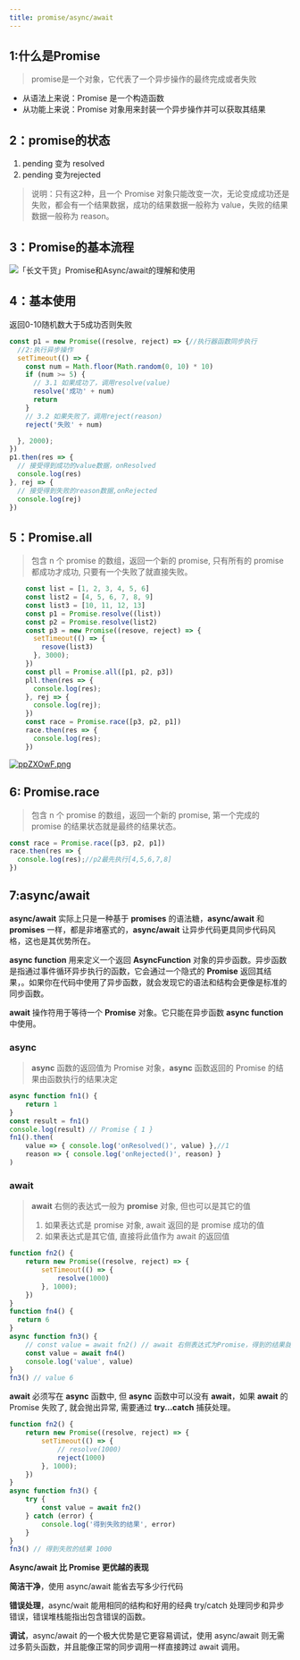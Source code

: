 ```yaml
---
title: promise/async/await
---
```


## 1:什么是Promise

> promise是一个对象，它代表了一个异步操作的最终完成或者失败

- 从语法上来说：Promise 是一个构造函数
- 从功能上来说：Promise 对象用来封装一个异步操作并可以获取其结果

## 2：promise的状态

1. pending 变为 resolved
2. pending 变为rejected

> 说明：只有这2种，且一个 Promise 对象只能改变一次，无论变成成功还是失败，都会有一个结果数据，成功的结果数据一般称为 value，失败的结果数据一般称为 reason。

## 3：Promise的基本流程

![「长文干货」Promise和Async/await的理解和使用](https://p1-tt.byteimg.com/origin/pgc-image/35477690536b4e2baf57653c7026b0ac?from=pc)

## 4：基本使用

返回0-10随机数大于5成功否则失败

```javascript
const p1 = new Promise((resolve, reject) => {//执行器函数同步执行
  //2:执行异步操作
  setTimeout(() => {
    const num = Math.floor(Math.random(0, 10) * 10)
    if (num >= 5) {
      // 3.1 如果成功了，调用resolve(value)
      resolve('成功' + num)
      return
    }
    // 3.2 如果失败了，调用reject(reason)
    reject('失败' + num)

  }, 2000);
})
p1.then(res => {
  // 接受得到成功的value数据，onResolved
  console.log(res)
}, rej => {
  // 接受得到失败的reason数据,onRejected
  console.log(rej)
})
```

## 5：Promise.all

> 包含 n 个 promise 的数组，返回一个新的 promise, 只有所有的 promise 都成功才成功, 只要有一个失败了就直接失败。

```javascript
    const list = [1, 2, 3, 4, 5, 6]
    const list2 = [4, 5, 6, 7, 8, 9]
    const list3 = [10, 11, 12, 13]
    const p1 = Promise.resolve((list))
    const p2 = Promise.resolve(list2)
    const p3 = new Promise((resove, reject) => {
      setTimeout(() => {
        resove(list3)
      }, 3000);
    })
    const pll = Promise.all([p1, p2, p3])
    pll.then(res => {
      console.log(res);
    }, rej => {
      console.log(rej);
    })
    const race = Promise.race([p3, p2, p1])
    race.then(res => {
      console.log(res);
    })
```

[![ppZXOwF.png](https://s1.ax1x.com/2023/03/07/ppZXOwF.png)](https://imgse.com/i/ppZXOwF)

## 6: Promise.race

> 包含 n 个 promise 的数组，返回一个新的 promise, 第一个完成的 promise 的结果状态就是最终的结果状态。

```javascript
const race = Promise.race([p3, p2, p1])
race.then(res => {
  console.log(res);//p2最先执行[4,5,6,7,8]
})
```

## 7:async/await

**async/await** 实际上只是一种基于 **promises** 的语法糖，**async/await** 和 **promises** 一样，都是非堵塞式的，**async/await** 让异步代码更具同步代码风格，这也是其优势所在。

**async function** 用来定义一个返回 **AsyncFunction** 对象的异步函数。异步函数是指通过事件循环异步执行的函数，它会通过一个隐式的 **Promise** 返回其结果，。如果你在代码中使用了异步函数，就会发现它的语法和结构会更像是标准的同步函数。

**await** 操作符用于等待一个 **Promise** 对象。它只能在异步函数 **async function** 中使用。

### async

> **async** 函数的返回值为 Promise 对象，**async** 函数返回的 Promise 的结果由函数执行的结果决定

```javascript
async function fn1() {
    return 1
}
const result = fn1()
console.log(result) // Promise { 1 }
fn1().then(
    value => { console.log('onResolved()', value) },//1
    reason => { console.log('onRejected()', reason) } 
)
```

### await

> **await** 右侧的表达式一般为 **promise** 对象, 但也可以是其它的值
>
> 1. 如果表达式是 promise 对象, await 返回的是 promise 成功的值
> 2. 如果表达式是其它值, 直接将此值作为 await 的返回值

```javascript
function fn2() {
    return new Promise((resolve, reject) => {
        setTimeout(() => {
            resolve(1000)
        }, 1000);
    })
}
function fn4() {
  return 6   
}
async function fn3() {
    // const value = await fn2() // await 右侧表达式为Promise，得到的结果就是Promise成功的value
    const value = await fn4()
    console.log('value', value)
}
fn3() // value 6
```

**await** 必须写在 **async** 函数中, 但 **async** 函数中可以没有 **await**，如果 **await** 的 Promise 失败了, 就会抛出异常, 需要通过 **try...catch** 捕获处理。

```javascript
function fn2() {
    return new Promise((resolve, reject) => {
        setTimeout(() => {
            // resolve(1000)
            reject(1000)
        }, 1000);
    })
}
async function fn3() {
    try {
        const value = await fn2()
    } catch (error) {
        console.log('得到失败的结果', error)
    }
}
fn3() // 得到失败的结果 1000
```

**Async/await 比 Promise 更优越的表现**

**简洁干净**，使用 async/await 能省去写多少行代码

**错误处理**，async/wait 能用相同的结构和好用的经典 try/catch 处理同步和异步错误，错误堆栈能指出包含错误的函数。

**调试**，async/await 的一个极大优势是它更容易调试，使用 async/await 则无需过多箭头函数，并且能像正常的同步调用一样直接跨过 await 调用。
